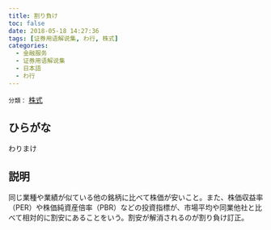 ```yaml
---
title: 割り負け
toc: false
date: 2018-05-18 14:27:36
tags: [证券用语解说集, わ行, 株式]
categories:
  - 金融服务
  - 证券用语解说集
  - 日本語
  - わ行
---
```


`分類：` [株式](/tags/株式/)

## ひらがな

わりまけ

## 説明

同じ業種や業績が似ている他の銘柄に比べて株価が安いこと。また、株価収益率（PER）や株価純資産倍率（PBR）などの投資指標が、市場平均や同業他社と比べて相対的に割安にあることをいう。割安が解消されるのが割り負け訂正。
